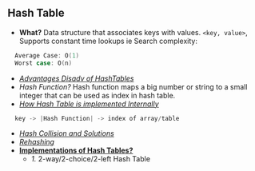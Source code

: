 ## Hash Table
- **What?** Data structure that associates keys with values. `<key, value>`, Supports constant time lookups ie Search complexity:
```c
  Average Case: O(1)
  Worst case: O(n)
```
- _[Advantages Disadv of HashTables](Advantages_Disadv_of_HashTables.md)_
- *Hash Function?* Hash function maps a big number or string to a small integer that can be used as index in hash table.
- *[How Hash Table is implemented Internally](How_HashTable_Implemented_Internally)*
```c
  key -> |Hash Function| -> index of array/table
```
- _[Hash Collision and Solutions](Hash_Collision_And_Solutions.md)_
- *[Rehashing](ReHashing.md)*
- **[Implementations of Hash Tables?](Implementations)** 
  - _1._ 2-way/2-choice/2-left Hash Table
